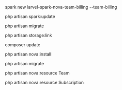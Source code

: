 spark new larvel-spark-nova-team-billing --team-billing

php artisan spark:update

php artisan migrate

php artisan storage:link

composer update

php artisan nova:install

php artisan migrate

php artisan nova:resource Team

php artisan nova:resource Subscription
